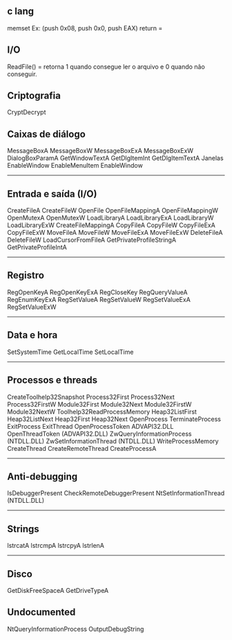 c lang
------


memset
Ex: (push 0x08, push 0x0, push EAX)
return = 




I/O
----


ReadFile() = retorna 1 quando consegue ler o arquivo e 0 quando não conseguir.



Criptografia
-------------

CryptDecrypt

Caixas de diálogo
-----------------

MessageBoxA
MessageBoxW
MessageBoxExA
MessageBoxExW
DialogBoxParamA
GetWindowTextA
GetDlgItemInt
GetDlgItemTextA
Janelas
EnableWindow
EnableMenuItem
EnableWindow


---


Entrada e saída (I/O)
----------------------

CreateFileA
CreateFileW
OpenFile
OpenFileMappingA
OpenFileMappingW
OpenMutexA
OpenMutexW
LoadLibraryA
LoadLibraryExA
LoadLibraryW
LoadLibraryExW
CreateFileMappingA
CopyFileA
CopyFileW
CopyFileExA
CopyFileExW
MoveFileA
MoveFileW
MoveFileExA
MoveFileExW
DeleteFileA
DeleteFileW
LoadCursorFromFileA
GetPrivateProfileStringA
GetPrivateProfileIntA


---


Registro
----------

RegOpenKeyA
RegOpenKeyExA
RegCloseKey
RegQueryValueA
RegEnumKeyExA
RegSetValueA
RegSetValueW
RegSetValueExA
RegSetValueExW


---


Data e hora
------------

SetSystemTime
GetLocalTime
SetLocalTime


---


Processos e threads
--------------------

CreateToolhelp32Snapshot
Process32First
Process32Next
Process32FirstW
Module32First
Module32Next
Module32FirstW
Module32NextW
Toolhelp32ReadProcessMemory
Heap32ListFirst
Heap32ListNext
Heap32First
Heap32Next
OpenProcess
TerminateProcess
ExitProcess
ExitThread
OpenProcessToken
ADVAPI32.DLL
OpenThreadToken (ADVAPI32.DLL)
ZwQueryInformationProcess (NTDLL.DLL)
ZwSetInformationThread (NTDLL.DLL)
WriteProcessMemory
CreateThread
CreateRemoteThread
CreateProcessA


---


Anti-debugging
---------------

IsDebuggerPresent
CheckRemoteDebuggerPresent
NtSetInformationThread (NTDLL.DLL)


---


Strings
--------

lstrcatA
lstrcmpA
lstrcpyA
lstrlenA


---


Disco
------

GetDiskFreeSpaceA
GetDriveTypeA


Undocumented
-------------

NtQueryInformationProcess
OutputDebugString